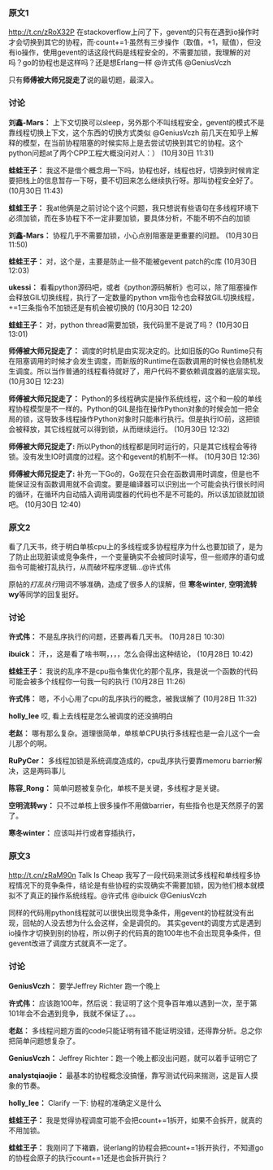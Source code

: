 ### 原文1

http://t.cn/zRoX32P 在stackoverflow上问了下，gevent的只有在遇到io操作时才会切换到其它的协程，而·count+=1·虽然有三步操作（取值，+1，赋值），但没有io操作，使用gevent的话这段代码是线程安全的，不需要加锁，我理解的对吗？go的协程也是这样吗？还是想Erlang一样 @许式伟 @GeniusVczh

只有**师傅被大师兄捉走了**说的最切题，最深入。

### 讨论

**刘鑫-Mars：**
上下文切换可以sleep，另外那个不叫线程安全，gevent的模式不是靠线程切换上下文，这个东西的切换方式类似 @GeniusVczh 前几天在知乎上解释的模型，在当前协程阻塞的时候实际上是去尝试切换到其它的协程。这个python问题at了两个CPP工程大概没问对人：）     (10月30日 11:31)

**蛙蛙王子：**
我这不是借个概念用一下吗，协程也好，线程也好，切换到时候肯定要把栈上的信息暂存一下呀，要不切回来怎么继续执行呀。那叫协程安全好了。     (10月30日 11:43)


**蛙蛙王子：**
我at他俩是之前讨论个这个问题，我只想说有些语句在多线程环境下必须加锁，而在多协程下不一定非要加锁，要具体分析，不能不明不白的加锁

**刘鑫-Mars：**
协程几乎不需要加锁，小心点别阻塞是更重要的问题。 (10月30日 11:50)

**蛙蛙王子：**
对，这个是，主要是防止一些不能被gevent patch的c库 (10月30日 12:03)

**ukessi：**
看看python源码吧，或者《python源码解析》也可以，除了阻塞操作会释放GIL切换线程，执行了一定数量的python vm指令也会释放GIL切换线程，+=1三条指令不加锁还是有机会被切换的     (10月30日 12:20)

**蛙蛙王子：**
对，python thread需要加锁，我代码里不是说了吗？    (10月30日 13:01)

**师傅被大师兄捉走了：**
调度的时机是由实现决定的。比如旧版的Go Runtime只有在阻塞调用的时候才会发生调度，而新版的Runtime在函数调用的时候也会随机发生调度。所以当作普通的线程看待就好了，用户代码不要依赖调度器的底层实现。     (10月30日 12:23)

**师傅被大师兄捉走了：**
Python的多线程确实是操作系统线程，这个和一般的单线程协程模型是不一样的。Python的GIL是指在操作Python对象的时候会加一把全局的锁，这导致多线程操作Python对象时只能串行执行。但是执行IO前，这把锁会被释放，其它线程就可以得到锁，从而继续运行。   (10月30日 12:32)

**师傅被大师兄捉走了:**
所以Python的线程都是同时运行的，只是其它线程会等待锁。没有发生IO时调度的过程。这个和gevent的机制不一样。   (10月30日 12:36)

**师傅被大师兄捉走了:**
补充一下Go的，Go现在只会在函数调用时调度，但是也不能保证没有函数调用就不会调度。要是编译器可以识别出一个可能会执行很长时间的循环，在循环内自动插入调用调度器的代码也不是不可能的。所以该加锁就加锁吧。     (10月30日 12:40)


### 原文2

看了几天书，终于明白单核cpu上的多线程或多协程程序为什么也要加锁了，是为了防止出现脏读或竞争条件，一个变量确实不会被同时读写，但一些顺序的语句或指令可能被打乱执行，从而破坏程序逻辑…@许式伟

原帖的*打乱执行*用词不够准确，造成了很多人的误解，但 **寒冬winter**, **空明流转wy**等同学的回复挺好。

### 讨论

**许式伟：**
不是乱序执行的问题，还要再看几天书。     (10月28日 10:30)

**ibuick：**
汗，，这是看了啥书啊，，，，怎么会得出这种结论，     (10月28日 10:42)

**蛙蛙王子：**
我说的乱序不是cpu指令集优化的那个乱序，我是说一个函数的代码可能会被多个线程你一句我一句的执行  (10月28日 11:26)    

**许式伟：**
嗯，不小心用了cpu的乱序执行的概念，被我误解了     (10月28日 11:32)

**holly_lee**
哎, 看上去线程是怎么被调度的还没搞明白

**老赵：**
哪有那么复杂。道理很简单，单核单CPU执行多线程也是一会儿这个一会儿那个的啊。

**RuPyCer：**
多线程加锁是系统调度造成的，cpu乱序执行要靠memoru barrier解决，这是两码事儿

**陈容_Rong：**
简单问题被复杂化，单核不是关键，多线程才是关键。

**空明流转wy：**
只不过单核上很多操作不用做barrier，有些指令也是天然原子的罢了。 

**寒冬winter：**
应该叫并行或者穿插执行，

### 原文3

http://t.cn/zRaM90n Talk Is Cheap 我写了一段代码来测试多线程和单线程多协程情况下的竞争条件，结论是有些协程的实现确实不需要加锁，因为他们根本就模拟不了真正的操作系统线程。@许式伟 @ibuick @GeniusVczh

同样的代码用python线程就可以很快出现竞争条件，用gevent的协程就没有出现，回帖的人没去想为什么会这样，全是调侃的。
其实gevent的调度方式是遇到io操作才切换到别的协程，所以例子的代码真的跑100年也不会出现竞争条件，但gevent改进了调度方式就真不一定了。

### 讨论

**GeniusVczh：**
要学Jeffrey Richter 跑一个晚上

**许式伟：**
应该跑100年，然后说：我证明了这个竞争百年难以遇到一次，至于第101年会不会遇到竞争，我就不保证了。。。

**老赵：**
多线程问题方面的code只能证明有错不能证明没错，还得靠分析。总之你把简单问题想复杂了。

**GeniusVczh：**
Jeffrey Richter：跑一个晚上都没出问题，就可以着手证明它了

**analystqiaojie：**
最基本的协程概念没搞懂，靠写测试代码来揣测，这是盲人摸象的节奏。

**holly_lee：**
Clarify 一下: 协程的准确定义是什么

**蛙蛙王子：**
我是觉得协程调度可能不会把count+=1拆开，如果不会拆开，就真的不用加锁。

**蛙蛙王子：**
我刚问了下褚霸，说erlang的协程会把count+=1拆开执行，不知道go的协程会原子的执行count+=1还是也会拆开执行？
